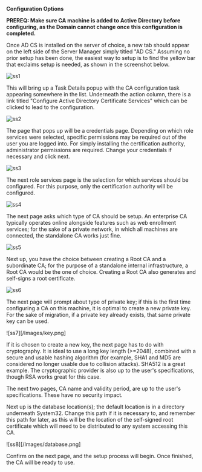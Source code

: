 **Configuration Options**

**PREREQ: Make sure CA machine is added to Active Directory before configuring, as the Domain cannot change once this configuration is completed.**

Once AD CS is installed on the server of choice, a new tab should appear on the left side of the Server Manager simply titled "AD CS." Assuming no prior setup has been done, the easiest way to setup is to find the yellow bar that exclaims setup is needed, as shown in the screenshot below.

![ss1](/Images/setup.png)

This will bring up a Task Details popup with the CA configuration task appearing somewhere in the list. Underneath the action column, there is a link titled "Configure Active Directory Certificate Services" which can be clicked to lead to the configuration.

![ss2](/Images/config.png)

The page that pops up will be a credentials page. Depending on which role services were selected, specific permissions may be required out of the user you are logged into. For simply installing the certification authority, administrator permissions are required. Change your credentials if necessary and click next.

![ss3](/Images/creds.png)

The next role services page is the selection for which services should be configured. For this purpose, only the certification authority will be configured.

![ss4](/Images/rs.png)

The next page asks which type of CA should be setup. An enterprise CA typically operates online alongside features such as web enrollment services; for the sake of a private network, in which all machines are connected, the standalone CA works just fine.

![ss5](/Images/standalone.png)

Next up, you have the choice between creating a Root CA and a subordinate CA; for the purpose of a standalone internal infrastructure, a Root CA would be the one of choice. Creating a Root CA also generates and self-signs a root certificate.

![ss6](/Images/root.png)

The next page will prompt about type of private key; if this is the first time configuring a CA on this machine, it is optimal to create a new private key. For the sake of migration, if a private key already exists, that same private key can be used.

![ss7][/Images/key.png]

If it is chosen to create a new key, the next page has to do with cryptography. It is ideal to use a long key length (>=2048), combined with a secure and usable hashing algorithm (for example, SHA1 and MD5 are considered no longer usable due to collision attacks). SHA512 is a great example. The cryptographic provider is also up to the user's specifications, though RSA works great for this case.

The next two pages, CA name and validity period, are up to the user's specifications. These have no security impact.

Next up is the database location(s); the default location is in a directory underneath System32. Change this path if it is necessary to, and remember this path for later, as this will be the location of the self-signed root certificate which will need to be distributed to any system accessing this CA.

![ss8][/Images/database.png]

Confirm on the next page, and the setup process will begin. Once finished, the CA will be ready to use.